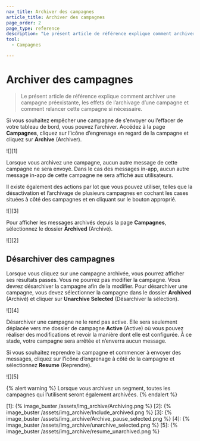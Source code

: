 ```yaml
---
nav_title: Archiver des campagnes
article_title: Archiver des campagnes
page_order: 2
page_type: reference
description: "Le présent article de référence explique comment archiver une campagne préexistante, les effets de l’archivage d’une campagne et comment reprendre cette campagne si nécessaire."
tool:
  - Campagnes

---
```


# Archiver des campagnes

> Le présent article de référence explique comment archiver une campagne préexistante, les effets de l’archivage d’une campagne et comment relancer cette campagne si nécessaire.

Si vous souhaitez empêcher une campagne de s’envoyer ou l’effacer de votre tableau de bord, vous pouvez l’archiver. Accédez à la page **Campagnes**, cliquez sur l’icône d’engrenage en regard de la campagne et cliquez sur **Archive** (Archiver).

![][1]

Lorsque vous archivez une campagne, aucun autre message de cette campagne ne sera envoyé. Dans le cas des messages in-app, aucun autre message in-app de cette campagne ne sera affiché aux utilisateurs.

Il existe également des actions par lot que vous pouvez utiliser, telles que la désactivation et l’archivage de plusieurs campagnes en cochant les cases situées à côté des campagnes et en cliquant sur le bouton approprié.

![][3]

Pour afficher les messages archivés depuis la page **Campagnes**, sélectionnez le dossier **Archived** (Archivé).

![][2]

## Désarchiver des campagnes

Lorsque vous cliquez sur une campagne archivée, vous pourrez afficher ses résultats passés. Vous ne pourrez pas modifier la campagne. Vous devrez désarchiver la campagne afin de la modifier. Pour désarchiver une campagne, vous devez sélectionner la campagne dans le dossier **Archived** (Archivé) et cliquer sur **Unarchive Selected** (Désarchiver la sélection).

![][4]

Désarchiver une campagne ne le rend pas active. Elle sera seulement déplacée vers me dossier de campagne **Active** (Active) où vous pouvez réaliser des modifications et revoir la manière dont elle est configurée. À ce stade, votre campagne sera arrêtée et n’enverra aucun message. 

Si vous souhaitez reprendre la campagne et commencer à envoyer des messages, cliquez sur l’icône d’engrenage à côté de la campagne et sélectionnez **Resume** (Reprendre).

![][5]

{% alert warning %}
Lorsque vous archivez un segment, toutes les campagnes qui l’utilisent seront également archivées.
{% endalert %}

[1]: {% image_buster /assets/img_archive/Archiving.png %}
[2]: {% image_buster /assets/img_archive/Include_archived.png %}
[3]: {% image_buster /assets/img_archive/Archive_pause_selected.png %}
[4]: {% image_buster /assets/img_archive/unarchive_selected.png %}
[5]: {% image_buster /assets/img_archive/resume_unarchived.png %}
